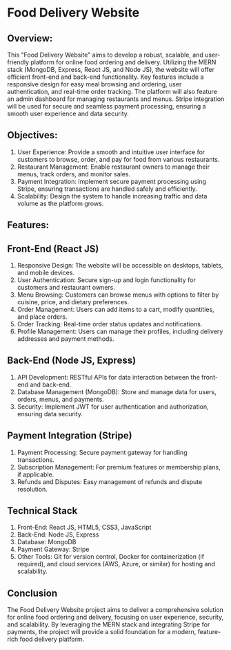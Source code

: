# Food Delivery Website
## Overview:
This "Food Delivery Website" aims to develop a robust, scalable, and user-friendly platform for online food ordering and delivery. Utilizing the MERN stack (MongoDB, Express, React JS, and Node JS), the website will offer efficient front-end and back-end functionality. Key features include a responsive design for easy meal browsing and ordering, user authentication, and real-time order tracking. The platform will also feature an admin dashboard for managing restaurants and menus. Stripe integration will be used for secure and seamless payment processing, ensuring a smooth user experience and data security.

## Objectives:
1. User Experience: Provide a smooth and intuitive user interface for customers to browse, order, and pay for food from various restaurants.
2. Restaurant Management: Enable restaurant owners to manage their menus, track orders, and monitor sales.
3. Payment Integration: Implement secure payment processing using Stripe, ensuring transactions are handled safely and efficiently.
4. Scalability: Design the system to handle increasing traffic and data volume as the platform grows.

## Features:
## Front-End (React JS)
1. Responsive Design: The website will be accessible on desktops, tablets, and mobile devices.
2. User Authentication: Secure sign-up and login functionality for customers and restaurant owners.
3. Menu Browsing: Customers can browse menus with options to filter by cuisine, price, and dietary preferences.
4. Order Management: Users can add items to a cart, modify quantities, and place orders.
5. Order Tracking: Real-time order status updates and notifications.
6. Profile Management: Users can manage their profiles, including delivery addresses and payment methods.

## Back-End (Node JS, Express)
1. API Development: RESTful APIs for data interaction between the front-end and back-end.
2. Database Management (MongoDB): Store and manage data for users, orders, menus, and payments.
3. Security: Implement JWT for user authentication and authorization, ensuring data security.

## Payment Integration (Stripe)
1. Payment Processing: Secure payment gateway for handling transactions.
2. Subscription Management: For premium features or membership plans, if applicable.
3. Refunds and Disputes: Easy management of refunds and dispute resolution.

## Technical Stack
1. Front-End: React JS, HTML5, CSS3, JavaScript
2. Back-End: Node JS, Express
3. Database: MongoDB
4. Payment Gateway: Stripe
5. Other Tools: Git for version control, Docker for containerization (if required), and cloud services (AWS, Azure, or similar) for hosting and scalability.

## Conclusion
The Food Delivery Website project aims to deliver a comprehensive solution for online food ordering and delivery, focusing on user experience, security, and scalability. By leveraging the MERN stack and integrating Stripe for payments, the project will provide a solid foundation for a modern, feature-rich food delivery platform.
